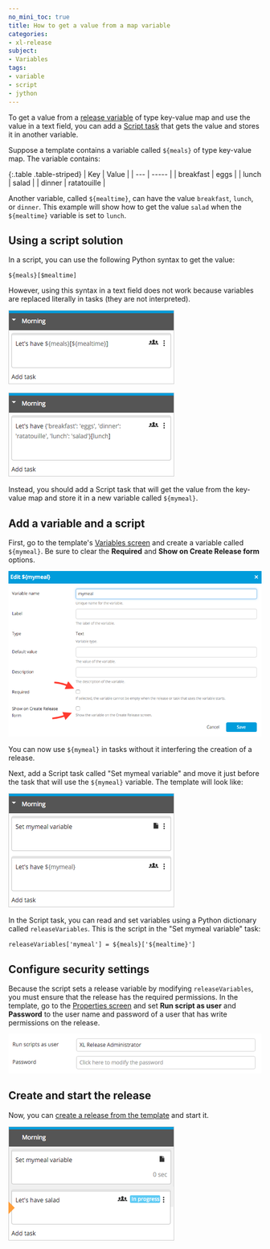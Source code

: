 ```yaml
---
no_mini_toc: true
title: How to get a value from a map variable
categories:
- xl-release
subject:
- Variables
tags:
- variable
- script
- jython
---
```


To get a value from a [release variable](/xl-release/how-to/create-release-variables.html) of type key-value map and use the value in a text field, you can add a [Script task](/xl-release/how-to/create-a-script-task.html) that gets the value and stores it in another variable.

Suppose a template contains a variable called `${meals}` of type key-value map. The variable contains:

{:.table .table-striped}
| Key | Value |
| --- | ----- |
| breakfast | eggs |
| lunch | salad |
| dinner | ratatouille |

Another variable, called `${mealtime}`, can have the value `breakfast`, `lunch`, or `dinner`. This example will show how to get the value `salad` when the `${mealtime}` variable is set to `lunch`.

## Using a script solution

In a script, you can use the following Python syntax to get the value:

	${meals}[$mealtime]

However, using this syntax in a text field does not work because variables are replaced literally in tasks (they are not interpreted).

![Python look-up](../images/map-variable/python-style.png)

![Task variable replacement](../images/map-variable/interpretation.png)

Instead, you should add a Script task that will get the value from the key-value map and store it in a new variable called `${mymeal}`. 

## Add a variable and a script

First, go to the template's [Variables screen](/xl-release/how-to/create-release-variables.html#create-a-release-variable-on-the-variables-screen) and create a variable called `${mymeal}`. Be sure to clear the **Required** and **Show on Create Release form** options.

![Edit my meal](../images/map-variable/edit-mymeal.png)

You can now use `${mymeal}` in tasks without it interfering the creation of a release.

Next, add a Script task called "Set mymeal variable" and move it just before the task that will use the `${mymeal}` variable. The template will look like:

![Template with set my meal variable as first task](../images/map-variable/template.png)

In the Script task, you can read and set variables using a Python dictionary called `releaseVariables`. This is the script in the "Set mymeal variable" task:

    releaseVariables['mymeal'] = ${meals}['${mealtime}']

## Configure security settings

Because the script sets a release variable by modifying `releaseVariables`, you must ensure that the release has the required permissions. In the template, go to the [Properties screen](/xl-release/how-to/configure-release-properties.html) and set **Run script as user** and **Password** to the user name and password of a user that has write permissions on the release.

![Run scripts as user](../images/map-variable/run-as-user.png)

## Create and start the release

Now, you can [create a release from the template](/xl-release/how-to/start-a-release-from-a-template.html) and start it.

![Let's have salad](../images/map-variable/lets-have-salad.png)
